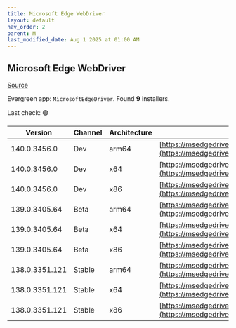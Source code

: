 ```yaml
---
title: Microsoft Edge WebDriver
layout: default
nav_order: 2
parent: M
last_modified_date: Aug 1 2025 at 01:00 AM
---
```


## Microsoft Edge WebDriver

[Source](https://www.microsoft.com/edge)

Evergreen app: `MicrosoftEdgeDriver`. Found **9** installers.

Last check: 🟢

| Version        | Channel | Architecture | URI                                                                                                                                              |
| -------------- | ------- | ------------ | ------------------------------------------------------------------------------------------------------------------------------------------------ |
| 140.0.3456.0   | Dev     | arm64        | [https://msedgedriver.azureedge.net/140.0.3456.0/edgedriver_arm64.zip](https://msedgedriver.azureedge.net/140.0.3456.0/edgedriver_arm64.zip)     |
| 140.0.3456.0   | Dev     | x64          | [https://msedgedriver.azureedge.net/140.0.3456.0/edgedriver_win64.zip](https://msedgedriver.azureedge.net/140.0.3456.0/edgedriver_win64.zip)     |
| 140.0.3456.0   | Dev     | x86          | [https://msedgedriver.azureedge.net/140.0.3456.0/edgedriver_win32.zip](https://msedgedriver.azureedge.net/140.0.3456.0/edgedriver_win32.zip)     |
| 139.0.3405.64  | Beta    | arm64        | [https://msedgedriver.azureedge.net/139.0.3405.64/edgedriver_arm64.zip](https://msedgedriver.azureedge.net/139.0.3405.64/edgedriver_arm64.zip)   |
| 139.0.3405.64  | Beta    | x64          | [https://msedgedriver.azureedge.net/139.0.3405.64/edgedriver_win64.zip](https://msedgedriver.azureedge.net/139.0.3405.64/edgedriver_win64.zip)   |
| 139.0.3405.64  | Beta    | x86          | [https://msedgedriver.azureedge.net/139.0.3405.64/edgedriver_win32.zip](https://msedgedriver.azureedge.net/139.0.3405.64/edgedriver_win32.zip)   |
| 138.0.3351.121 | Stable  | arm64        | [https://msedgedriver.azureedge.net/138.0.3351.121/edgedriver_arm64.zip](https://msedgedriver.azureedge.net/138.0.3351.121/edgedriver_arm64.zip) |
| 138.0.3351.121 | Stable  | x64          | [https://msedgedriver.azureedge.net/138.0.3351.121/edgedriver_win64.zip](https://msedgedriver.azureedge.net/138.0.3351.121/edgedriver_win64.zip) |
| 138.0.3351.121 | Stable  | x86          | [https://msedgedriver.azureedge.net/138.0.3351.121/edgedriver_win32.zip](https://msedgedriver.azureedge.net/138.0.3351.121/edgedriver_win32.zip) |
